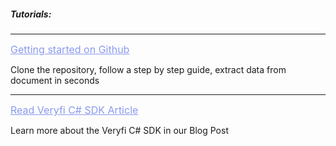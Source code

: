 <h5 className="h5-title">Tutorials:</h5>

---
<a href="https://github.com/veryfi/veryfi-csharp" target="_blank" style="color: #8B99EE; font-size: 16px;">Getting started on Github</a>

<p className="p-text">Clone the repository, follow a step by step guide, extract data from document in seconds</p>

---
<a href="https://www.veryfi.com/csharp/" target="_blank" style="color: #8B99EE; font-size: 16px;">Read Veryfi C# SDK Article</a>

<p className="p-text">Learn more about the Veryfi C# SDK in our Blog Post</p>